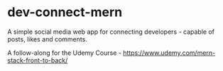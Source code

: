 # dev-connect-mern
A simple social media web app for connecting developers - capable of posts, likes and comments.

A follow-along for the Udemy Course - https://www.udemy.com/mern-stack-front-to-back/

